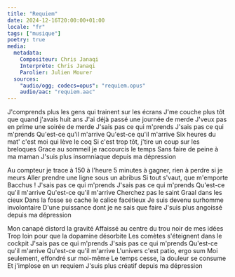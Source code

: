 ```yaml
---
title: "Requiem"
date: 2024-12-16T20:00:00+01:00
locale: "fr"
tags: ["musique"]
poetry: true
media:
  metadata:
    Compositeur: Chris Janaqi
    Interprète: Chris Janaqi
    Parolier: Julien Mourer
  sources:
    "audio/ogg; codecs=opus": "requiem.opus"
    audio/aac: "requiem.aac"
---
```

J'comprends plus les gens qui trainent sur les écrans
J'me couche plus tôt que quand j'avais huit ans
J'ai déjà passé une journée de merde
J'veux pas en prime une soirée de merde
J'sais pas ce qui m'prends 
J'sais pas ce qui m'prends 
Qu'est-ce qu'il m'arrive
Qu'est-ce qu'il m'arrive
Six heures du mat' c'est moi qui lève le coq
Si c'est trop tôt, j'tire un coup sur les breloques
Grace au sommeil je raccourcis le temps
Sans faire de peine à ma maman
J'suis plus insomniaque depuis ma dépression

Au compteur je trace à 150 à l'heure
5 minutes à gagner, rien à perdre si je meurs
Aller prendre une ligne sous un abribus
Si tout s'vaut, que m'emporte Bacchus !
J'sais pas ce qui m'prends 
J'sais pas ce qui m'prends 
Qu'est-ce qu'il m'arrive
Qu'est-ce qu'il m'arrive
Cherchez pas le saint Graal dans les cieux
Dans la fosse se cache le calice facétieux
Je suis devenu surhomme involontaire
D'une puissance dont je ne sais que faire
J'suis plus angoissé depuis ma dépression

Mon canapé distord la gravité
Affaissé au centre du trou noir de mes idées
Trop loin pour que la dopamine désorbite
Les comètes s'éteignent dans le cockpit
J'sais pas ce qui m'prends 
J'sais pas ce qui m'prends 
Qu'est-ce qu'il m'arrive
Qu'est-ce qu'il m'arrive
L'univers c'est patio, ergo sum
Moi seulement, effondré sur moi-même
Le temps cesse, la douleur se consume
Et j'implose en un requiem
J'suis plus créatif depuis ma dépression
